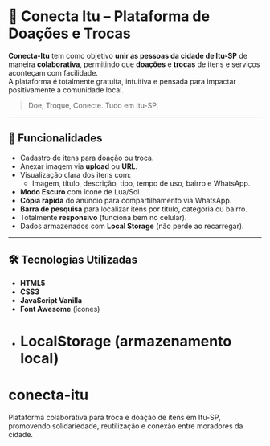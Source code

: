 # 🧩 Conecta Itu – Plataforma de Doações e Trocas

**Conecta-Itu** tem como objetivo **unir as pessoas da cidade de Itu-SP** de maneira **colaborativa**, permitindo que **doações** e **trocas** de itens e serviços aconteçam com facilidade.  
A plataforma é totalmente gratuita, intuitiva e pensada para impactar positivamente a comunidade local.

> Doe, Troque, Conecte. Tudo em Itu-SP.

---

## 🚀 Funcionalidades

- Cadastro de itens para doação ou troca.
- Anexar imagem via **upload** ou **URL**.
- Visualização clara dos itens com:
  - Imagem, título, descrição, tipo, tempo de uso, bairro e WhatsApp.
- **Modo Escuro** com ícone de Lua/Sol.
- **Cópia rápida** do anúncio para compartilhamento via WhatsApp.
- **Barra de pesquisa** para localizar itens por título, categoria ou bairro.
- Totalmente **responsivo** (funciona bem no celular).
- Dados armazenados com **Local Storage** (não perde ao recarregar).

---

## 🛠️ Tecnologias Utilizadas

- **HTML5**
- **CSS3**
- **JavaScript Vanilla**
- **Font Awesome** (ícones)
- # **LocalStorage** (armazenamento local)

# conecta-itu

Plataforma colaborativa para troca e doação de itens em Itu-SP, promovendo solidariedade, reutilização e conexão entre moradores da cidade.
